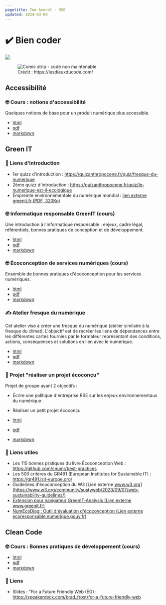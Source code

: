 ```yaml
---
pagetitle: Tom Avenel - RSE
updated: 2024-03-09
---
```


# ✔️ Bien coder

![](/resources/images/cover/green-it.jpg)

<figure>
    <img src="https://lesdieuxducode.com/images/blog/rachidabiechehmidouche@expaceocom/6.jpg" alt="Comic strip - code non maintenable" />
    <figcaption>Crédit : https://lesdieuxducode.com/</figcaption>
</figure>



## Accessibilité

### 🤓 Cours : notions d'accessibilité

Quelques notions de base pour un produit numérique plus accessible.

- [html](/cours/rse/accessibilite.html)
- [pdf](/cours/rse/accessibilite.pdf)
- [markdown](/cours/rse/accessibilite.md)

## Green IT

### 🔗 Liens d'introduction

- 1er quizz d'introduction : <https://quizanthropocene.fr/quiz/fresque-du-numerique>
- 2ème quizz d'introduction : <https://quizanthropocene.fr/quiz/le-numerique-est-il-ecologique>
- Empreinte environnementale du numérique mondial : [lien externe greenit.fr (PDF, 320Ko)](https://www.greenit.fr/wp-content/uploads/2019/10/2019-10-GREENIT-etude_EENM-infographie.VF_.pdf)

### 🤓 Informatique responsable GreenIT (cours)

Une introduction à l'informatique responsable : enjeux, cadre légal, référentiels, bonnes pratiques de conception et de développement.

- [html](/cours/rse/green-it.html)
- [pdf](/cours/rse/green-it.pdf)
- [markdown](/cours/rse/green-it.md)

### 🤓 Écoconception de services numériques (cours)

Ensemble de bonnes pratiques d'écoconception pour les services numériques.

- [html](/cours/rse/ecoconception.html)
- [pdf](/cours/rse/ecoconception.pdf)
- [markdown](/cours/rse/ecoconception.md)

### ✍️ Atelier fresque du numérique

Cet atelier vise à créer une fresque du numérique (atelier similaire à la fresque du climat). L'objectif est de recréer les liens de dépendances entre les différentes cartes fournies par le formateur représentant des conditions, actions, conséquences et solutions en lien avec le numérique.

- [html](/cours/rse/atelier-fresque-numerique.html)
- [pdf](/cours/rse/atelier-fresque-numerique.pdf)
- [markdown](/cours/rse/atelier-fresque-numerique.md)

### 📌 Projet "réaliser un projet écoconçu"

Projet de groupe ayant 2 objectifs :

- Écrire une politique d'entreprise RSE sur les enjeux environnementaux du numérique
- Réaliser un petit projet écoconçu

- [html](/cours/rse/projet.html)
- [pdf](/cours/rse/projet.pdf)
- [markdown](/cours/rse/projet.md)

### 🔗 Liens utiles

- Les 115 bonnes pratiques du livre Écoconception Web : <https://github.com/cnumr/best-practices>
- Les 500 critères du GR491 (European Institutes for Sustainable IT) : <https://gr491.isit-europe.org/>
- Guidelines d'écoconception du W3 [Lien externe www.w3.org](https://www.w3.org/community/sustyweb/2023/09/07/web-sustainability-guidelines/)
- [Extension pour navigateur GreenIT-Analysis (Lien externe www.greenit.fr)](https://www.greenit.fr/2019/07/02/web-evaluez-lempreinte-dune-page-en-un-clic/)
- [NumEcoDiag : Outil d'évaluation d'écoconception (Lien externe ecoresponsable.numerique.gouv.fr)](https://ecoresponsable.numerique.gouv.fr/publications/referentiel-general-ecoconception/numecodiag/)

## Clean Code

### 🤓 Cours : Bonnes pratiques de développement (cours)

- [html](/cours/rse/clean-code.html)
- [pdf](/cours/rse/clean-code.pdf)
- [markdown](/cours/rse/clean-code.md)

### 🔗 Liens

- Slides : "For a Future Friendly Web (EG) : <https://speakerdeck.com/brad_frost/for-a-future-friendly-web>
